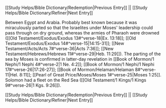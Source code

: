 [[Study Helps/Bible Dictionary/Redemption|Previous Entry]]  ||  [[Study Helps/Bible Dictionary/Refiner|Next Entry]]

 Between Egypt and Arabia. Probably best known because it was miraculously parted so that the Israelites under Moses' leadership could pass through on dry ground, whereas the armies of Pharaoh were drowned ([[Old Testament/Exodus/Exodus 13#^verse-18|Ex. 13:18]]; [[Old Testament/Exodus/Exodus 14#^verse-15|14:15-31]]; [[New Testament/Acts/Acts 7#^verse-36|Acts 7:36]]; [[New Testament/Hebrews/Hebrews 11#^verse-29|Heb. 11:29]]). The parting of the sea by Moses is confirmed in latter-day revelation in [[Book of Mormon/1 Nephi/1 Nephi 4#^verse-2|1 Ne. 4:2]]; [[Book of Mormon/1 Nephi/1 Nephi 17#^verse-26|17:26-27]]; [[Book of Mormon/Helaman/Helaman 8#^verse-11|Hel. 8:11]]; [[Pearl of Great Price/Moses/Moses 1#^verse-25|Moses 1:25]]. Solomon had a fleet on the Red Sea ([[Old Testament/1 Kings/1 Kings 9#^verse-26|1 Kgs. 9:26]]).

[[Study Helps/Bible Dictionary/Redemption|Previous Entry]]  ||  [[Study Helps/Bible Dictionary/Refiner|Next Entry]]